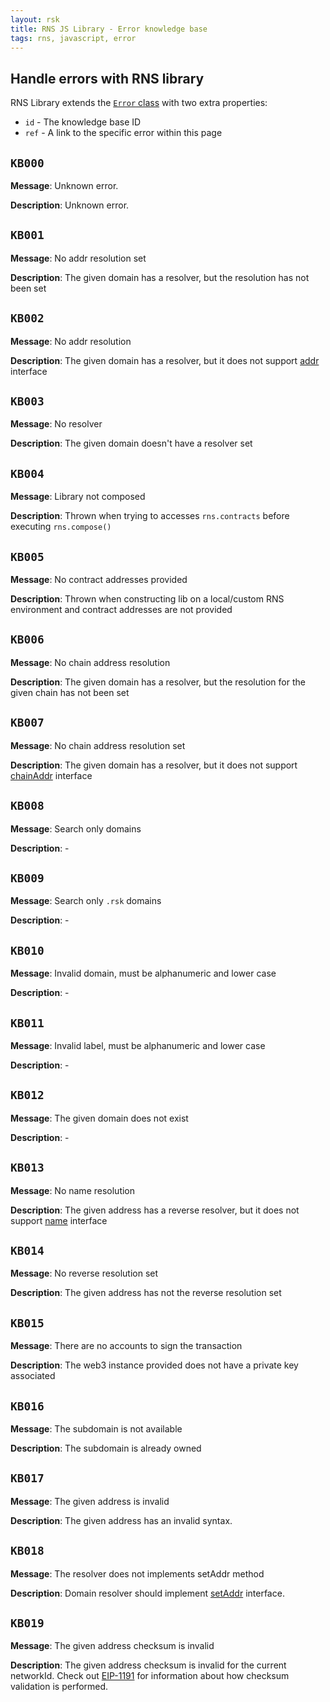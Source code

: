```yaml
---
layout: rsk
title: RNS JS Library - Error knowledge base
tags: rns, javascript, error
---
```


## Handle errors with RNS library

RNS Library extends the [`Error` class](https://developer.mozilla.org/es/docs/Web/JavaScript/Referencia/Objetos_globales/Error) with two extra properties:

- `id` - The knowledge base ID
- `ref` - A link to the specific error within this page

## `KB000`

**Message**: Unknown error.

**Description**: Unknown error.

## `KB001`

**Message**: No addr resolution set

**Description**: The given domain has a resolver, but the resolution has not been set

## `KB002`

**Message**: No addr resolution

**Description**: The given domain has a resolver, but it does not support [addr](/rif/rns/architecture/Resolver/#addr) interface

## `KB003`

**Message**: No resolver

**Description**: The given domain doesn't have a resolver set

## `KB004`

**Message**: Library not composed

**Description**: Thrown when trying to accesses `rns.contracts` before executing `rns.compose()`

## `KB005`

**Message**: No contract addresses provided

**Description**: Thrown when constructing lib on a local/custom RNS environment and contract addresses are not provided

## `KB006`

**Message**: No chain address resolution

**Description**: The given domain has a resolver, but the resolution for the given chain has not been set

## `KB007`

**Message**: No chain address resolution set

**Description**: The given domain has a resolver, but it does not support [chainAddr](/rif/rns/architecture/MultiCryptoResolver) interface

## `KB008`

**Message**: Search only domains

**Description**: -

## `KB009`

**Message**: Search only `.rsk` domains

**Description**: -

## `KB010`

**Message**: Invalid domain, must be alphanumeric and lower case

**Description**: -

## `KB011`

**Message**: Invalid label, must be alphanumeric and lower case

**Description**: -

## `KB012`

**Message**: The given domain does not exist

**Description**: -

## `KB013`

**Message**: No name resolution

**Description**: The given address has a reverse resolver, but it does not support [name](/rif/rns/architecture/NameResolver#name) interface

## `KB014`

**Message**: No reverse resolution set

**Description**: The given address has not the reverse resolution set

## `KB015`

**Message**: There are no accounts to sign the transaction

**Description**: The web3 instance provided does not have a private key associated

## `KB016`

**Message**: The subdomain is not available

**Description**: The subdomain is already owned

## `KB017`

**Message**: The given address is invalid

**Description**: The given address has an invalid syntax.

## `KB018`

**Message**: The resolver does not implements setAddr method

**Description**: Domain resolver should implement [setAddr](/rif/rns/architecture/Resolver#setaddr) interface.

## `KB019`

**Message**: The given address checksum is invalid

**Description**: The given address checksum is invalid for the current networkId. Check out [EIP-1191](https://eips.ethereum.org/EIPS/eip-1191) for information about how checksum validation is performed.
